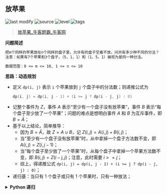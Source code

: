 ## 放苹果
<!--START_SECTION:badge-->

![last modify](https://img.shields.io/static/v1?label=last%20modify&message=2022-10-07%2018%3A30%3A25&color=yellowgreen&style=flat-square)
![source](https://img.shields.io/static/v1?label=source&message=%E5%8D%8E%E4%B8%BA%E6%9C%BA%E8%AF%95&color=green&style=flat-square)
![level](https://img.shields.io/static/v1?label=level&message=%E7%AE%80%E5%8D%95&color=yellow&style=flat-square)
![tags](https://img.shields.io/static/v1?label=tags&message=%E5%8A%A8%E6%80%81%E8%A7%84%E5%88%92&color=orange&style=flat-square)

<!--END_SECTION:badge-->
<!--info
tags: [动态规划]
source: 华为机试
level: 简单
number: '061'
name: 放苹果
companies: []
-->

> [放苹果_牛客题霸_牛客网](https://www.nowcoder.com/practice/bfd8234bb5e84be0b493656e390bdebf)

<summary><b>问题简述</b></summary>

```txt
把m个同样的苹果放在n个同样的盘子里，允许有的盘子空着不放，问共有多少种不同的分法？
注意：如果有7个苹果和3个盘子，（5，1，1）和（1，5，1）被视为是同一种分法。

数据范围：0 <= m <= 10, 1 <= n <= 10
```

<!-- 
<details><summary><b>详细描述</b></summary>

```txt
```

</details>
-->

<!-- <div align="center"><img src="../../../_assets/xxx.png" height="300" /></div> -->

<summary><b>思路：动态规划</b></summary>

- 定义 `dp(i, j)` 表示 `i` 个苹果放到 `j` 个盘子中的分法数；则递推公式为
    ```cpp
    dp(i, j) = dp(i, j - 1) + (i >= j ? dp(i - j, j) : 0)
    ```
- 记整个事件为 $Z$，事件 $A$ 表示“至少有一个盘子没有放苹果”，事件 $B$ 表示“每个盘子至少放了一个苹果”；问题的难点是想明白事件 $A$ 和 $B$ 为互斥事件，即 $B = \bar{A}$；
- 基于以上结论，简单推导：
    - 因为 $B = \bar{A}$，故 $Z=A \cup B$，记 $Z(i,j) = A(i,j) + B(i,j)$；
    - 当“至少有一个盘子没有放苹果”时，从中拿掉一个盘子方法数不变，即 $A(i,j) = Z(i,j-1)$；
    - 当“每个盘子至少放了一个苹果”时，从每个盘子中拿掉一个苹果方法数不变，即 $B(i,j) = Z(i-j,j)$；注意，此时需要 $i >= j$；
    - 综上，得递推公式 `dp(i, j) = dp(i, j - 1) + (i >= j ? dp(i - j, j) : 0)`；
- 递归基：当只有 1 个盘子或只有 1 个苹果时，只有一种放法；

<details><summary><b>Python 递归</b></summary>

```python
from functools import lru_cache

@lru_cache(maxsize=None)
def dp(i, j):
    if i == 1 or j == 1: 
        return 1
    return dp(i, j - 1) + (dp(i - j, j) if i >= j else 0)

row = input()
m, n = map(int, row.split())

print(dp(m, n))
```

</details>
